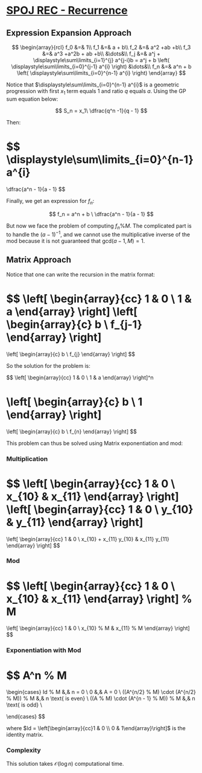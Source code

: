 # [SPOJ REC - Recurrence](https://www.spoj.com/problems/REC/)

## Expression Expansion Approach

$$
\begin{array}{rcl}
f_0 &=& 1\\
f_1 &=& a + b\\
f_2 &=& a^2 +ab +b\\
f_3 &=& a^3 +a^2b + ab +b\\
&\dots&\\
f_j &=& a^j + \displaystyle\sum\limits_{i=1}^{j} a^{j-i}b
= a^j + b \left( \displaystyle\sum\limits_{i=0}^{j-1} a^{i} \right)
&\dots&\\
f_n &=& a^n + b \left( \displaystyle\sum\limits_{i=0}^{n-1} a^{i} \right)
\end{array}
$$

Notice that $\displaystyle\sum\limits_{i=0}^{n-1} a^{i}$ is a geometric progression with first $x_1$ term equals $1$ and ratio $q$ equals $a$. Using the GP sum equation below:

$$
S_n = x_1\ \dfrac{q^n -1}{q - 1}
$$

Then:

$$
\displaystyle\sum\limits_{i=0}^{n-1} a^{i}
=
\dfrac{a^n - 1}{a - 1}
$$

Finally, we get an expression for $f_n$:

$$
f_n = a^n + b \ \dfrac{a^n - 1}{a - 1}
$$

But now we face the problem of computing $f_n \% M$. The complicated part is to handle the $(a - 1)^{-1}$, and we cannot use the multiplicative inverse of the mod because it is not guaranteed that $\text{gcd}(a - 1, M) = 1$.

## Matrix Approach

Notice that one can write the recursion in the matrix format:

$$
\left[
\begin{array}{cc}
    1 & 0 \\
    1 & a
\end{array}
\right]
\left[
\begin{array}{c}
    b \\
    f_{j-1}
\end{array}
\right]
=
\left[
\begin{array}{c}
    b \\
    f_{j}
\end{array}
\right]
$$

So the solution for the problem is:

$$
\left[
\begin{array}{cc}
    1 & 0 \\
    1 & a
\end{array}
\right]^n

\left[
\begin{array}{c}
    b \\
    1
\end{array}
\right]
=
\left[
\begin{array}{c}
    b \\
    f_{n}
\end{array}
\right]
$$

This problem can thus be solved using Matrix exponentiation and mod:

### Multiplication

$$
\left[
\begin{array}{cc}
    1 & 0 \\
    x_{10} & x_{11}
\end{array}
\right]
\left[
\begin{array}{cc}
    1 & 0 \\
    y_{10} & y_{11}
\end{array}
\right]
=
\left[
\begin{array}{cc}
    1 & 0 \\
    x_{10} + x_{11} y_{10} & x_{11} y_{11}
\end{array}
\right]
$$

### Mod

$$
\left[
\begin{array}{cc}
    1 & 0 \\
    x_{10} & x_{11}
\end{array}
\right]
\% M
=
\left[
\begin{array}{cc}
    1 & 0 \\
    x_{10} \% M & x_{11} \% M
\end{array}
\right]
$$

### Exponentiation with Mod

$$
A^n \% M
=
\begin{cases}
Id \% M &,& n = 0 \\
0 &,& A = 0 \\
((A^{n/2} \% M) \cdot (A^{n/2} \% M)) \% M &,& n \text{ is even} \\
((A \% M) \cdot (A^{n - 1} \% M)) \% M &,& n \text{ is odd} \\

\end{cases}
$$

where $Id = \left[\begin{array}{cc}1 & 0 \\ 0 & 1\end{array}\right]$ is the identity matrix.

### Complexity

This solution takes $\mathcal{O}(\log n)$ computational time.
